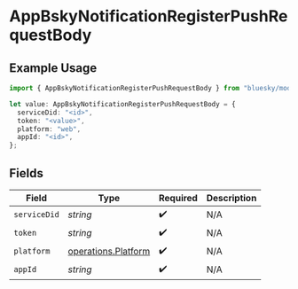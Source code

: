 # AppBskyNotificationRegisterPushRequestBody

## Example Usage

```typescript
import { AppBskyNotificationRegisterPushRequestBody } from "bluesky/models/operations";

let value: AppBskyNotificationRegisterPushRequestBody = {
  serviceDid: "<id>",
  token: "<value>",
  platform: "web",
  appId: "<id>",
};
```

## Fields

| Field                                                      | Type                                                       | Required                                                   | Description                                                |
| ---------------------------------------------------------- | ---------------------------------------------------------- | ---------------------------------------------------------- | ---------------------------------------------------------- |
| `serviceDid`                                               | *string*                                                   | :heavy_check_mark:                                         | N/A                                                        |
| `token`                                                    | *string*                                                   | :heavy_check_mark:                                         | N/A                                                        |
| `platform`                                                 | [operations.Platform](../../models/operations/platform.md) | :heavy_check_mark:                                         | N/A                                                        |
| `appId`                                                    | *string*                                                   | :heavy_check_mark:                                         | N/A                                                        |